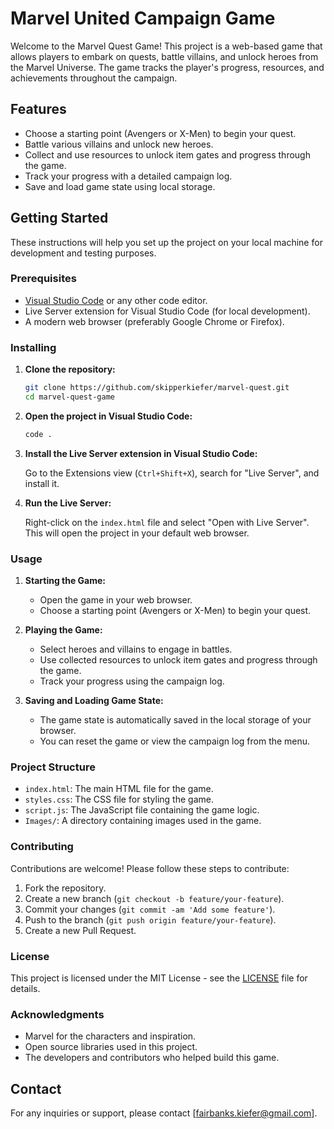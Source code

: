 # Marvel United Campaign Game

Welcome to the Marvel Quest Game! This project is a web-based game that allows players to embark on quests, battle villains, and unlock heroes from the Marvel Universe. The game tracks the player's progress, resources, and achievements throughout the campaign.

## Features

- Choose a starting point (Avengers or X-Men) to begin your quest.
- Battle various villains and unlock new heroes.
- Collect and use resources to unlock item gates and progress through the game.
- Track your progress with a detailed campaign log.
- Save and load game state using local storage.

## Getting Started

These instructions will help you set up the project on your local machine for development and testing purposes.

### Prerequisites

- [Visual Studio Code](https://code.visualstudio.com/) or any other code editor.
- Live Server extension for Visual Studio Code (for local development).
- A modern web browser (preferably Google Chrome or Firefox).

### Installing

1. **Clone the repository:**

    ```bash
    git clone https://github.com/skipperkiefer/marvel-quest.git
    cd marvel-quest-game
    ```

2. **Open the project in Visual Studio Code:**

    ```bash
    code .
    ```

3. **Install the Live Server extension in Visual Studio Code:**

    Go to the Extensions view (`Ctrl+Shift+X`), search for "Live Server", and install it.

4. **Run the Live Server:**

    Right-click on the `index.html` file and select "Open with Live Server". This will open the project in your default web browser.

### Usage

1. **Starting the Game:**

    - Open the game in your web browser.
    - Choose a starting point (Avengers or X-Men) to begin your quest.

2. **Playing the Game:**

    - Select heroes and villains to engage in battles.
    - Use collected resources to unlock item gates and progress through the game.
    - Track your progress using the campaign log.

3. **Saving and Loading Game State:**

    - The game state is automatically saved in the local storage of your browser.
    - You can reset the game or view the campaign log from the menu.

### Project Structure

- `index.html`: The main HTML file for the game.
- `styles.css`: The CSS file for styling the game.
- `script.js`: The JavaScript file containing the game logic.
- `Images/`: A directory containing images used in the game.

### Contributing

Contributions are welcome! Please follow these steps to contribute:

1. Fork the repository.
2. Create a new branch (`git checkout -b feature/your-feature`).
3. Commit your changes (`git commit -am 'Add some feature'`).
4. Push to the branch (`git push origin feature/your-feature`).
5. Create a new Pull Request.

### License

This project is licensed under the MIT License - see the [LICENSE](LICENSE) file for details.

### Acknowledgments

- Marvel for the characters and inspiration.
- Open source libraries used in this project.
- The developers and contributors who helped build this game.

## Contact

For any inquiries or support, please contact [fairbanks.kiefer@gmail.com].

